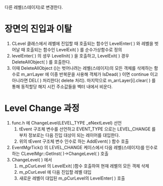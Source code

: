 다른 레벨(스테이지)로 변경한다.

# 장면의 진입과 이탈

1. CLevel 클래스에서 레벨에 진입할 때 호출되는 함수인 LevelEnter( ) 와 레벨을 벗어날 때 호출되는 함수인 LevelExit( ) 를 순수가상함수로 정의
2. levelEnter( ) 의 셩우 LevelInit( ) 을 호출하고, LevelExit( ) 경우 DeleteAllObject( ) 를 호출한다.
3. 이때 DeleteAllObject ()는 벗어나려는 레벨(스테이지)의 모든 객체를 삭제하는 함수로 m_arrLayer 에 이중 반복문을 사용해 객체가 IsDead( ) 이면 continue 이고  아니라면  DEL( )  처리한다( delete 처리). 마지막으로 m_arrLayer[i].clear( ) 를 통해 동적할당 해지 시킨 주소값들을 벡터 내에서  비운다.

# Level Change 과정

1. func.h 에 ChangeLevel(LEVEL_TYPE  _eNextLevel) 선언
	1. tEvent 구조체 변수를 선언하고  EVENT_TYPE 으로는 LEVEL_CHANGE 를 부차 정보로는 다음 진입 대상이 되는 레이어를 대입한다.
	2. 위의 tEvent 구조체 변수 인수로 하는 AddEvent( ) 함수 호출
2. EventMgrTick() 의 LEVEL_CHANGE 케이스에서 다음 레벨(스테이지)를 인수로하는 CLevelMgr::GetInst( )->ChangeLevel( ) 호출
3. ChangeLevel( ) 에서 
	1. m_pCurLevel 의 LevelExit( )함수 호출하여 현재 레벨의 모든 객체 삭제
	2. m_pCurLevel 에 다음 진입할 레벨 대입
	3. 새로운 레벨이 대입된 m_pCurLevel의 LevelEnter( ) 호출
